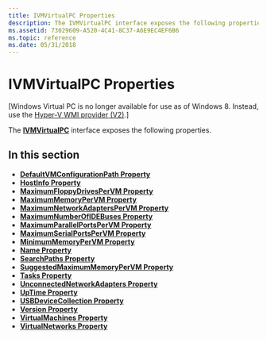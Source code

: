 ```yaml
---
title: IVMVirtualPC Properties
description: The IVMVirtualPC interface exposes the following properties.
ms.assetid: 73029609-A520-4C41-8C37-A6E9EC4EF6B6
ms.topic: reference
ms.date: 05/31/2018
---
```


# IVMVirtualPC Properties

\[Windows Virtual PC is no longer available for use as of Windows 8. Instead, use the [Hyper-V WMI provider (V2)](https://docs.microsoft.com/windows/desktop/HyperV_v2/windows-virtualization-portal).\]

The [**IVMVirtualPC**](ivmvirtualpc.md) interface exposes the following properties.

## In this section

-   [**DefaultVMConfigurationPath Property**](ivmvirtualpc-defaultvmconfigurationpath.md)
-   [**HostInfo Property**](ivmvirtualpc-hostinfo.md)
-   [**MaximumFloppyDrivesPerVM Property**](ivmvirtualpc-maximumfloppydrivespervm.md)
-   [**MaximumMemoryPerVM Property**](ivmvirtualpc-maximummemorypervm.md)
-   [**MaximumNetworkAdaptersPerVM Property**](ivmvirtualpc-maximumnetworkadapterspervm.md)
-   [**MaximumNumberOfIDEBuses Property**](ivmvirtualpc-maximumnumberofidebuses.md)
-   [**MaximumParallelPortsPerVM Property**](ivmvirtualpc-maximumparallelportspervm.md)
-   [**MaximumSerialPortsPerVM Property**](ivmvirtualpc-maximumserialportspervm.md)
-   [**MinimumMemoryPerVM Property**](ivmvirtualpc-minimummemorypervm.md)
-   [**Name Property**](ivmvirtualpc-name.md)
-   [**SearchPaths Property**](ivmvirtualpc-searchpaths.md)
-   [**SuggestedMaximumMemoryPerVM Property**](ivmvirtualpc-suggestedmaximummemorypervm.md)
-   [**Tasks Property**](ivmvirtualpc-tasks.md)
-   [**UnconnectedNetworkAdapters Property**](ivmvirtualpc-unconnectednetworkadapters.md)
-   [**UpTime Property**](ivmvirtualpc-uptime.md)
-   [**USBDeviceCollection Property**](ivmvirtualpc-usbdevicecollection.md)
-   [**Version Property**](ivmvirtualpc-version.md)
-   [**VirtualMachines Property**](ivmvirtualpc-virtualmachines.md)
-   [**VirtualNetworks Property**](ivmvirtualpc-virtualnetworks.md)

 

 




